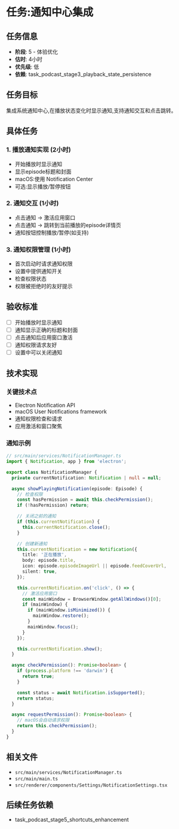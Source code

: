 # 任务:通知中心集成

## 任务信息
- **阶段**: 5 - 体验优化
- **估时**: 4小时
- **优先级**: 低
- **依赖**: task_podcast_stage3_playback_state_persistence

## 任务目标
集成系统通知中心,在播放状态变化时显示通知,支持通知交互和点击跳转。

## 具体任务

### 1. 播放通知实现 (2小时)
   - 开始播放时显示通知
   - 显示episode标题和封面
   - macOS:使用 Notification Center
   - 可选:显示播放/暂停按钮

### 2. 通知交互 (1小时)
   - 点击通知 → 激活应用窗口
   - 点击通知 → 跳转到当前播放的episode详情页
   - 通知按钮控制播放/暂停(如支持)

### 3. 通知权限管理 (1小时)
   - 首次启动时请求通知权限
   - 设置中提供通知开关
   - 检查权限状态
   - 权限被拒绝时的友好提示

## 验收标准
- [ ] 开始播放时显示通知
- [ ] 通知显示正确的标题和封面
- [ ] 点击通知后应用窗口激活
- [ ] 通知权限请求友好
- [ ] 设置中可以关闭通知

## 技术实现

### 关键技术点
- Electron Notification API
- macOS User Notifications framework
- 通知权限检查和请求
- 应用激活和窗口聚焦

### 通知示例
```typescript
// src/main/services/NotificationManager.ts
import { Notification, app } from 'electron';

export class NotificationManager {
  private currentNotification: Notification | null = null;

  async showPlayingNotification(episode: Episode) {
    // 检查权限
    const hasPermission = await this.checkPermission();
    if (!hasPermission) return;

    // 关闭之前的通知
    if (this.currentNotification) {
      this.currentNotification.close();
    }

    // 创建新通知
    this.currentNotification = new Notification({
      title: '正在播放',
      body: episode.title,
      icon: episode.episodeImageUrl || episode.feedCoverUrl,
      silent: true,
    });

    this.currentNotification.on('click', () => {
      // 激活应用窗口
      const mainWindow = BrowserWindow.getAllWindows()[0];
      if (mainWindow) {
        if (mainWindow.isMinimized()) {
          mainWindow.restore();
        }
        mainWindow.focus();
      }
    });

    this.currentNotification.show();
  }

  async checkPermission(): Promise<boolean> {
    if (process.platform !== 'darwin') {
      return true;
    }

    const status = await Notification.isSupported();
    return status;
  }

  async requestPermission(): Promise<boolean> {
    // macOS会自动请求权限
    return this.checkPermission();
  }
}
```

## 相关文件
- `src/main/services/NotificationManager.ts`
- `src/main/main.ts`
- `src/renderer/components/Settings/NotificationSettings.tsx`

## 后续任务依赖
- task_podcast_stage5_shortcuts_enhancement